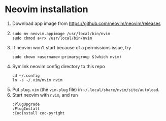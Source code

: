 # Neovim installation

1. Download app image from https://github.com/neovim/neovim/releases
1.
    ```
    sudo mv neovim.appimage /usr/local/bin/nvim
    sudo chmod a+rx /usr/local/bin/nvim
    ```
1. If neovim won't start because of a permissions issue, try
    ```
    sudo chown <username>:primarygroup $(which nvim)
    ```
1. Symlink neovim config directory to this repo
    ```
    cd ~/.config
    ln -s ~/.vim/nvim nvim
    ```
1. Put `plug.vim` (the `vim-plug` file) in `~/.local/share/nvim/site/autoload`.
1. Start neovim with `nvim`, and run
    ```
    :PlugUpgrade
    :PlugInstall
    :CocInstall coc-pyright
    ```
